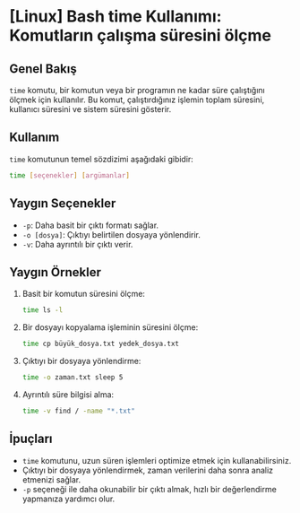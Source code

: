 # [Linux] Bash time Kullanımı: Komutların çalışma süresini ölçme

## Genel Bakış
`time` komutu, bir komutun veya bir programın ne kadar süre çalıştığını ölçmek için kullanılır. Bu komut, çalıştırdığınız işlemin toplam süresini, kullanıcı süresini ve sistem süresini gösterir.

## Kullanım
`time` komutunun temel sözdizimi aşağıdaki gibidir:

```bash
time [seçenekler] [argümanlar]
```

## Yaygın Seçenekler
- `-p`: Daha basit bir çıktı formatı sağlar.
- `-o [dosya]`: Çıktıyı belirtilen dosyaya yönlendirir.
- `-v`: Daha ayrıntılı bir çıktı verir.

## Yaygın Örnekler

1. Basit bir komutun süresini ölçme:
   ```bash
   time ls -l
   ```

2. Bir dosyayı kopyalama işleminin süresini ölçme:
   ```bash
   time cp büyük_dosya.txt yedek_dosya.txt
   ```

3. Çıktıyı bir dosyaya yönlendirme:
   ```bash
   time -o zaman.txt sleep 5
   ```

4. Ayrıntılı süre bilgisi alma:
   ```bash
   time -v find / -name "*.txt"
   ```

## İpuçları
- `time` komutunu, uzun süren işlemleri optimize etmek için kullanabilirsiniz.
- Çıktıyı bir dosyaya yönlendirmek, zaman verilerini daha sonra analiz etmenizi sağlar.
- `-p` seçeneği ile daha okunabilir bir çıktı almak, hızlı bir değerlendirme yapmanıza yardımcı olur.